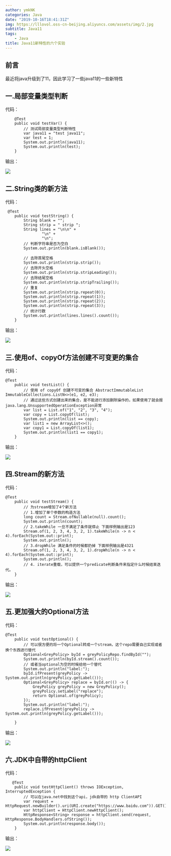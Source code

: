 ```yaml
---
author: ymkNK
categories: Java
date: "2019-10-16T18:41:31Z"
img: https://lllovol.oss-cn-beijing.aliyuncs.com/assets/img/2.jpg
subtitle: Java11
tags: 
    - Java
title: Java11新特性的六个实验
---
```


## 前言
最近将java升级到了11，因此学习了一些java11的一些新特性

## 一.局部变量类型判断
代码：
```
    @Test
    public void testVar() {
        // 测试局部变量类型判断特性
        var java11 = "test java11";
        var test = 1;
        System.out.println(java11);
        System.out.println(test);
    }

```
输出：

![](https://lllovol.oss-cn-beijing.aliyuncs.com/assets/img/pics/WX20191016-190331.png)

## 二.String类的新方法
代码：
```
 @Test
    public void testString() {
        String blank = "";
        String strip = " strip ";
        String lines = "\n\n" +
                "\n" +
                "\n";
        // 判断字符串是否为空白
        System.out.println(blank.isBlank());

        // 去除首尾空格
        System.out.println(strip.strip());
        // 去除开头空格
        System.out.println(strip.stripLeading());
        // 去除结尾空格
        System.out.println(strip.stripTrailing());
        // 重复
        System.out.println(strip.repeat(0));
        System.out.println(strip.repeat(1));
        System.out.println(strip.repeat(2));
        System.out.println(strip.repeat(3));
        // 统计行数
        System.out.println(lines.lines().count());
    }
```
输出：

![](https://lllovol.oss-cn-beijing.aliyuncs.com/assets/img/pics/WX20191016-190659.png)

## 三.使用of、copyOf方法创建不可变更的集合
代码：
```
@Test
    public void testList() {
        // 使用 of copyOf 创建不可变的集合 AbstractImmutableList ImmutableCollections.ListN<>(e1, e2, e3);
        // 通过这些方式创建出来的集合，是不能进行添加删除操作的，如果使用了就会报java.lang.UnsupportedOperationException异常
        var list = List.of("1", "2", "3", "4");
        var copy = List.copyOf(list);
        System.out.println(list == copy);
        var list1 = new ArrayList<>();
        var copy1 = List.copyOf(list1);
        System.out.println(list1 == copy1);
    }
```
输出：

![](https://lllovol.oss-cn-beijing.aliyuncs.com/assets/img/pics/WX20191016-190844.png)

## 四.Stream的新方法
代码：
```
@Test
    public void testStream() {
        // 为stream增加了4个新方法
        // 1.增加了单个参数的构造方法
        long count = Stream.ofNullable(null).count();
        System.out.println(count);
        // 2.takeWhile 一旦不满足了条件就停止 下面样例输出是123
        Stream.of(1, 2, 3, 4, 3, 2, 1).takeWhile(n -> n < 4).forEach(System.out::print);
        System.out.println();
        // 3.dropWhile 满足条件的时候都扔掉 下面样例输出是4321
        Stream.of(1, 2, 3, 4, 3, 2, 1).dropWhile(n -> n < 4).forEach(System.out::print);
        System.out.println();
        // 4. iterate重载，可以提供一个predicate判断条件来指定什么时候结束迭代。
    }
```
输出：

![](https://lllovol.oss-cn-beijing.aliyuncs.com/assets/img/pics/WX20191016-190924.png)


## 五.更加强大的Optional方法
代码：

```
@Test
    public void testOptional() {
        // 可以很方便的将一个Optional转成一个stream，这个repo需要自己实现或者换个东西进行替代
        Optional<GreyPolicy> byId = greyPolicyRepo.findById("");
        System.out.println(byId.stream().count());
        // 或者当optional为空的时候给他一个替代
        System.out.println("label:");
        byId.ifPresent(greyPolicy -> System.out.println(greyPolicy.getLabel()));
        Optional<GreyPolicy> replace = byId.or(() -> {
            GreyPolicy greyPolicy = new GreyPolicy();
            greyPolicy.setLabel("replace");
            return Optional.of(greyPolicy);
        });
        System.out.println("label:");
        replace.ifPresent(greyPolicy -> System.out.println(greyPolicy.getLabel()));

    }
```
输出：

![](https://lllovol.oss-cn-beijing.aliyuncs.com/assets/img/pics/WX20191016-191042.png)

## 六.JDK中自带的httpClient
代码：
```
   @Test
    public void testHttpClient() throws IOException, InterruptedException {
        // 可以在java.net中找到这个api，jdk自带的 http ClientAPI
        var request = HttpRequest.newBuilder().uri(URI.create("https://www.baidu.com")).GET().build();
        var httpClient = HttpClient.newHttpClient();
        HttpResponse<String> response = httpClient.send(request, HttpResponse.BodyHandlers.ofString());
		System.out.println(response.body());
    }
```
输出：

![](https://lllovol.oss-cn-beijing.aliyuncs.com/assets/img/pics/WX20191016-191153.png)
